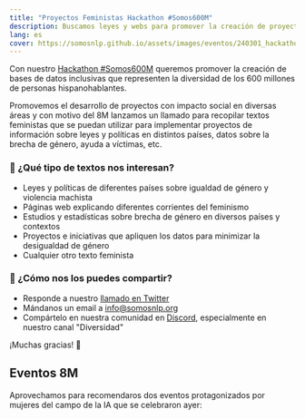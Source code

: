 ```yaml
---
title: "Proyectos Feministas Hackathon #Somos600M"
description: Buscamos leyes y webs para promover la creación de proyectos feministas durante nuestro hackathon
lang: es
cover: https://somosnlp.github.io/assets/images/eventos/240301_hackathon_8m.png
---
```


Con nuestro [Hackathon #Somos600M](https://somosnlp.org/hackathon) queremos promover la creación de bases de datos inclusivas que representen la diversidad de los 600 millones de personas hispanohablantes.

Promovemos el desarrollo de proyectos con impacto social en diversas áreas y con motivo del 8M lanzamos un llamado para recopilar textos feministas que se puedan utilizar para implementar proyectos de información sobre leyes y políticas en distintos países, datos sobre la brecha de género, ayuda a víctimas, etc.

### 👀 ¿Qué tipo de textos nos interesan?
- Leyes y políticas de diferentes países sobre igualdad de género y violencia machista
- Páginas web explicando diferentes corrientes del feminismo
- Estudios y estadísticas sobre brecha de género en diversos países y contextos
- Proyectos e iniciativas que apliquen los datos para minimizar la desigualdad de género
- Cualquier otro texto feminista

### 🙌 ¿Cómo nos los puedes compartir?
- Responde a nuestro [llamado en Twitter](https://twitter.com/SomosNLP_/status/1766124788911685958)
- Mándanos un email a info@somosnlp.org
- Compártelo en nuestra comunidad en [Discord](https://discord.com/invite/my8w7JUxZR), especialmente en nuestro canal "Diversidad"

¡Muchas gracias! 💜


## Eventos 8M

Aprovechamos para recomendaros dos eventos protagonizados por mujeres del campo de la IA que se celebraron ayer:

<EventSummary
    description="Primera keynote de nuestro Hackathon #Somos600M en la que descubrimos de la mano de Elena González-Blanco, Head of AI for EMEA Digital Natives @Microsoft, los actuales retos y oportunidades de la Inteligencia Artificial y los Modelos del Lenguaje."
    poster="https://somosnlp.github.io/assets/images/eventos/240307_elena_gonzalez_blanco.png"
    video="https://www.youtube.com/embed/JzpvHRrqtSU" 
    name="Elena González-Blanco"
    website=""
    twitter="https://twitter.com/elenagbg"
    linkedin="https://www.linkedin.com/in/elenagbg"
    github=""
    bio="Elena González-Blanco es Head of AI for EMEA Digital Natives @Microsoft."
    hide_personal_info
/>

<EventSummary
    description="Mesa redonda organizada por nuestras amigas de DiverTLes sobre el impacto de los LLMs en escenarios reales y protagonizada por Marta Guerrero, Directora Técnica Business & Language Analytics @IIC, Naiara Pérez, Investigadora postdoctoral @Universidad del País Vasco (EHU) y Estrella Vallecillo, Investigadora @Grupo SINAI de la Universidad de Jaén y moderada por Aitziber Atucha, Investigadora @Grupo IXA (UPV/EHU)."
    poster="https://somosnlp.github.io/assets/images/eventos/240307_divertles.jpeg"
    video="https://www.youtube.com/embed/6n9O7UY_6Fo" 
    name=""
    website=""
    twitter=""
    linkedin=""
    github=""
    bio=""
    hide_personal_info
/>


<!--

## Proyectos e iniciativas

Listas de científicas:
- PLN españolas: https://divertles.ujaen.es/quienes-somos/miembros/
- Científicas españolas: https://cientificasinnovadoras.fecyt.es/cientificas

Proyectos visibilidad brecha de género:
- Brecha en medios de comunicación: gemeco.ujaen.es

-->
